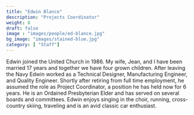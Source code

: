 ```yaml
---
title: "Edwin Blance"
description: "Projects Coordinator"
weight: 8
draft: false
image : "images/people/ed-blance.jpg"
bg_image: "images/stained-blue.jpg"
category: [ "Staff"]
---
```


Edwin joined the United Church in 1986. My wife, Jean, and I have been married 17 years and together we have four grown children. After leaving the Navy Edwin worked as a Technical Designer, Manufacturing Engineer, and Quality Engineer. Shortly after retiring from full time employment, he assumed the role as Project Coordinator, a position he has held now for 6 years. He is an Ordained Presbyterian Elder and has served on several boards and committees. Edwin enjoys singing in the choir, running, cross-country skiing, traveling and is an avid classic car enthusiast.
